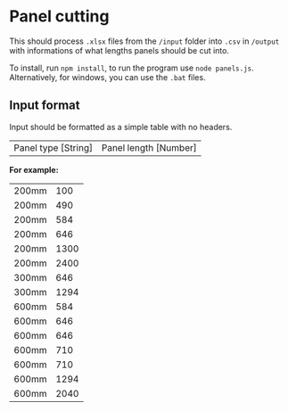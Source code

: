 # Panel cutting

This should process `.xlsx` files from the `/input` folder into `.csv` in `/output` with informations of what lengths panels should be cut into.

To install, run `npm install`, to run the program use `node panels.js`. Alternatively, for windows, you can use the `.bat` files.

## Input format

Input should be formatted as a simple table with no headers.


|                     |                       |
|---------------------|-----------------------|
| Panel type [String] | Panel length [Number] |



**For example:**

|       |      |
|-------|------|
| 200mm | 100  |
| 200mm | 490  |
| 200mm | 584  |
| 200mm | 646  |
| 200mm | 1300 |
| 200mm | 2400 |
| 300mm | 646  |
| 300mm | 1294 |
| 600mm | 584  |
| 600mm | 646  |
| 600mm | 646  |
| 600mm | 710  |
| 600mm | 710  |
| 600mm | 1294 |
| 600mm | 2040 |
